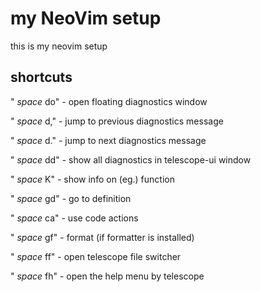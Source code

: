 # my NeoVim setup

this is my neovim setup

## shortcuts

" *space* do"    - open floating diagnostics window

" *space* d,"    - jump to previous diagnostics message

" *space* d."    - jump to next diagnostics message

" *space* dd"    - show all diagnostics in telescope-ui window

" *space* K"     - show info on (eg.) function

" *space* gd"    - go to definition

" *space* ca"    - use code actions


" *space* gf"    - format (if formatter is installed)

" *space* ff"    - open telescope file switcher

" *space* fh"    - open the help menu by telescope
